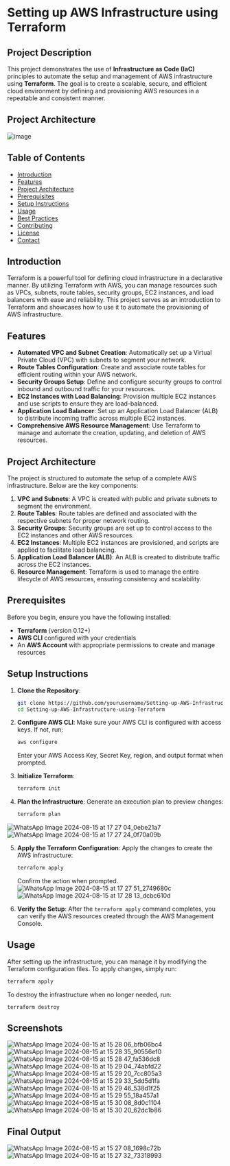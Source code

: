 # Setting up AWS Infrastructure using Terraform

## Project Description
This project demonstrates the use of **Infrastructure as Code (IaC)** principles to automate the setup and management of AWS infrastructure using **Terraform**. The goal is to create a scalable, secure, and efficient cloud environment by defining and provisioning AWS resources in a repeatable and consistent manner.

## Project Architecture
![image](https://github.com/user-attachments/assets/38b710b6-5495-4e3b-8049-fff6ce651577)


## Table of Contents
- [Introduction](#introduction)
- [Features](#features)
- [Project Architecture](#project-architecture)
- [Prerequisites](#prerequisites)
- [Setup Instructions](#setup-instructions)
- [Usage](#usage)
- [Best Practices](#best-practices)
- [Contributing](#contributing)
- [License](#license)
- [Contact](#contact)

## Introduction
Terraform is a powerful tool for defining cloud infrastructure in a declarative manner. By utilizing Terraform with AWS, you can manage resources such as VPCs, subnets, route tables, security groups, EC2 instances, and load balancers with ease and reliability. This project serves as an introduction to Terraform and showcases how to use it to automate the provisioning of AWS infrastructure.

## Features
- **Automated VPC and Subnet Creation**: Automatically set up a Virtual Private Cloud (VPC) with subnets to segment your network.
- **Route Tables Configuration**: Create and associate route tables for efficient routing within your AWS network.
- **Security Groups Setup**: Define and configure security groups to control inbound and outbound traffic for your resources.
- **EC2 Instances with Load Balancing**: Provision multiple EC2 instances and use scripts to ensure they are load-balanced.
- **Application Load Balancer**: Set up an Application Load Balancer (ALB) to distribute incoming traffic across multiple EC2 instances.
- **Comprehensive AWS Resource Management**: Use Terraform to manage and automate the creation, updating, and deletion of AWS resources.

## Project Architecture
The project is structured to automate the setup of a complete AWS infrastructure. Below are the key components:

1. **VPC and Subnets**: A VPC is created with public and private subnets to segment the environment.
2. **Route Tables**: Route tables are defined and associated with the respective subnets for proper network routing.
3. **Security Groups**: Security groups are set up to control access to the EC2 instances and other AWS resources.
4. **EC2 Instances**: Multiple EC2 instances are provisioned, and scripts are applied to facilitate load balancing.
5. **Application Load Balancer (ALB)**: An ALB is created to distribute traffic across the EC2 instances.
6. **Resource Management**: Terraform is used to manage the entire lifecycle of AWS resources, ensuring consistency and scalability.

## Prerequisites
Before you begin, ensure you have the following installed:

- **Terraform** (version 0.12+)
- **AWS CLI** configured with your credentials
- An **AWS Account** with appropriate permissions to create and manage resources

## Setup Instructions
1. **Clone the Repository**:
    ```bash
    git clone https://github.com/yourusername/Setting-up-AWS-Infrastructure-using-Terraform.git
    cd Setting-up-AWS-Infrastructure-using-Terraform
    ```

2. **Configure AWS CLI**:
    Make sure your AWS CLI is configured with access keys. If not, run:
    ```bash
    aws configure
    ```
    Enter your AWS Access Key, Secret Key, region, and output format when prompted.

3. **Initialize Terraform**:
    ```bash
    terraform init
    ```

4. **Plan the Infrastructure**:
    Generate an execution plan to preview changes:
    ```bash
    terraform plan
    ```
![WhatsApp Image 2024-08-15 at 17 27 04_0ebe21a7](https://github.com/user-attachments/assets/22d29385-675d-428e-833c-2b418ea74c83)
![WhatsApp Image 2024-08-15 at 17 27 24_0f70a09b](https://github.com/user-attachments/assets/b1854d3b-3349-4fed-863a-348bf43c342d)



5. **Apply the Terraform Configuration**:
    Apply the changes to create the AWS infrastructure:
    ```bash
    terraform apply
    ```
    Confirm the action when prompted.
![WhatsApp Image 2024-08-15 at 17 27 51_2749680c](https://github.com/user-attachments/assets/c161f7a2-617c-4dea-9171-9194f0865964)
![WhatsApp Image 2024-08-15 at 17 28 13_dcbc610d](https://github.com/user-attachments/assets/24fbf06a-1a5f-4e0b-a519-4fcc91ac7b25)




6. **Verify the Setup**:
    After the `terraform apply` command completes, you can verify the AWS resources created through the AWS Management Console.

## Usage
After setting up the infrastructure, you can manage it by modifying the Terraform configuration files. To apply changes, simply run:
```bash
terraform apply
```

To destroy the infrastructure when no longer needed, run:
```
terraform destroy
```

## Screenshots

![WhatsApp Image 2024-08-15 at 15 28 06_bfb06bc4](https://github.com/user-attachments/assets/e03ae153-623a-454e-9d4c-d2f7760c50d7)
![WhatsApp Image 2024-08-15 at 15 28 35_90556ef0](https://github.com/user-attachments/assets/e4fbff9e-7eb5-46a9-89cc-fdeb33a25362)
![WhatsApp Image 2024-08-15 at 15 28 47_fa536dc8](https://github.com/user-attachments/assets/6ff3b3cc-be7d-4c14-92c3-79b693f169f5)
![WhatsApp Image 2024-08-15 at 15 29 04_74abfd22](https://github.com/user-attachments/assets/ff920de7-eaf7-401f-990f-65bbf013011d)
![WhatsApp Image 2024-08-15 at 15 29 20_7cc805a3](https://github.com/user-attachments/assets/59ab6850-7884-4e21-890c-42a0b0a179c5)
![WhatsApp Image 2024-08-15 at 15 29 33_5dd5d1fa](https://github.com/user-attachments/assets/067de682-0f8c-482b-872b-052875693ed2)
![WhatsApp Image 2024-08-15 at 15 29 46_538d1f25](https://github.com/user-attachments/assets/408e7e67-4573-4dea-abff-d978591039c3)
![WhatsApp Image 2024-08-15 at 15 29 55_18a457a1](https://github.com/user-attachments/assets/cd7e8fc0-23fa-494e-a7e6-afbfb3b83aa9)
![WhatsApp Image 2024-08-15 at 15 30 08_8d0c1104](https://github.com/user-attachments/assets/dd0d81d0-37a3-427b-b200-2324b69d0fb9)
![WhatsApp Image 2024-08-15 at 15 30 20_62dc1b86](https://github.com/user-attachments/assets/6eccc345-52c1-479d-a23c-a3ed45df35bf)

## Final Output 
![WhatsApp Image 2024-08-15 at 15 27 08_1698c72b](https://github.com/user-attachments/assets/4efff46a-1def-43de-a88a-664776b93b24)
![WhatsApp Image 2024-08-15 at 15 27 32_73318993](https://github.com/user-attachments/assets/8eb50321-587a-492a-9974-ff6da0a90828)












